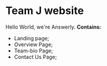 # Team J website
Hello World, we're Answerly.
**Contains:**

- Landing page;
- Overview Page;
- Team-bio Page;
- Contact Us Page;
